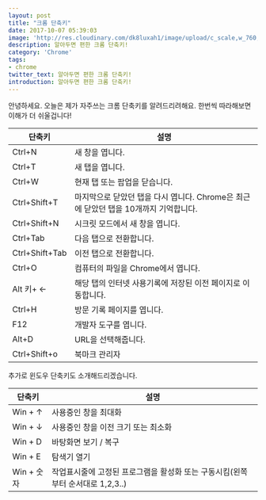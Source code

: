 ```yaml
---
layout: post
title: "크롬 단축키"
date: 2017-10-07 05:39:03
image: 'http://res.cloudinary.com/dk8luxah1/image/upload/c_scale,w_760,h_400/v1507354674/chrome.jpg'
description: 알아두면 편한 크롬 단축키!
category: 'Chrome'
tags:
- chrome
twitter_text: 알아두면 편한 크롬 단축키!
introduction: 알아두면 편한 크롬 단축키!
---
```


안녕하세요. 오늘은 제가 자주쓰는 크롬 단축키를 알려드리려해요. 한번씩 따라해보면 이해가 더 쉬울겁니다!

<table>
  <thead>
    <tr>
        	<th>단축키</th>
            <th>설명</th>
        </tr>
  </thead>
  <tbody>
    <tr>
        	<td>Ctrl+N</td>
            <td>새 창을 엽니다.</td>
		</tr>
    	<tr>
        	<td>Ctrl+T</td>
            <td>새 탭을 엽니다.</td>
		</tr>
        <tr>
        	<td>Ctrl+W</td>
            <td>현재 탭 또는 팝업을 닫습니다.</td>
		</tr>
        <tr>
        	<td>Ctrl+Shift+T</td>
            <td>마지막으로 닫았던 탭을 다시 엽니다. Chrome은 최근에 닫았던 탭을 10개까지 기억합니다.</td>
		</tr>
        <tr>
        	<td>Ctrl+Shift+N</td>
            <td>시크릿 모드에서 새 창을 엽니다.</td>
		</tr>
        <tr>
        	<td>Ctrl+Tab</td>
            <td>다음 탭으로 전환합니다.</td>
		</tr>
        <tr>
        	<td>Ctrl+Shift+Tab</td>
            <td>이전 탭으로 전환합니다.</td>
		</tr>
        <tr>
        	<td>Ctrl+O</td>
            <td>컴퓨터의 파일을 Chrome에서 엽니다.</td>
		</tr>
        <tr>
        	<td>Alt 키+ ←</td>
            <td>해당 탭의 인터넷 사용기록에 저장된 이전 페이지로 이동합니다.</td>
		</tr>
        <tr>
        	<td>Ctrl+H</td>
            <td>방문 기록 페이지를 엽니다.</td>
		</tr>
        <tr>
        	<td>F12</td>
            <td>개발자 도구를 엽니다.</td>
		</tr>
        <tr>
        	<td>Alt+D</td>
            <td>URL을 선택해줍니다.</td>
		</tr>
        <tr>
        	<td>Ctrl+Shift+o</td>
            <td>북마크 관리자</td>
		</tr>
  </tbody>
</table>

추가로 윈도우 단축키도 소개해드리겠습니다.

<table>
  <thead>
    <tr>
        	<th>단축키</th>
            <th>설명</th>
        </tr>
  </thead>
  <tbody>
    <tr>
        	<td>Win + ↑</td>
            <td>사용중인 창을 최대화</td>
		</tr>
        <tr>
        	<td>Win + ↓</td>
            <td>사용중인 창을 이전 크기 또는 최소화</td>
		</tr>
        <tr>
        	<td>Win + D</td>
            <td>바탕화면 보기 / 복구</td>
		</tr>
        <tr>
        	<td>Win + E</td>
            <td>탐색기 열기</td>
		</tr>
        <tr>
        	<td>Win + 숫자</td>
            <td>작업표시줄에 고정된 프로그램을 활성화 또는 구동시킴(왼쪽부터 순서대로 1,2,3..)</td>
		</tr>
  </tbody>
</table>

















